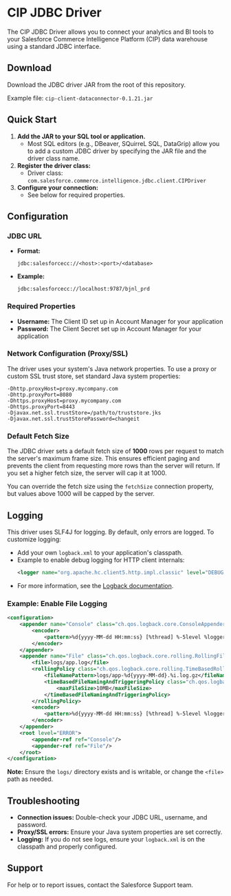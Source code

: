 # CIP JDBC Driver

The CIP JDBC Driver allows you to connect your analytics and BI tools to your Salesforce Commerce Intelligence Platform (CIP) data warehouse using a standard JDBC interface.

## Download

Download the JDBC driver JAR from the root of this repository.

Example file: `cip-client-dataconnector-0.1.21.jar`

## Quick Start

1. **Add the JAR to your SQL tool or application.**
   - Most SQL editors (e.g., DBeaver, SQuirreL SQL, DataGrip) allow you to add a custom JDBC driver by specifying the JAR file and the driver class name.
2. **Register the driver class:**
   - Driver class: `com.salesforce.commerce.intelligence.jdbc.client.CIPDriver`
3. **Configure your connection:**
   - See below for required properties.

## Configuration

### JDBC URL
- **Format:**
  ```
  jdbc:salesforcecc://<host>:<port>/<database>
  ```
- **Example:**
  ```
  jdbc:salesforcecc://localhost:9787/bjnl_prd
  ```

### Required Properties
- **Username:** The Client ID set up in Account Manager for your application
- **Password:** The Client Secret set up in Account Manager for your application

### Network Configuration (Proxy/SSL)
The driver uses your system's Java network properties. To use a proxy or custom SSL trust store, set standard Java system properties:

```
-Dhttp.proxyHost=proxy.mycompany.com
-Dhttp.proxyPort=8080
-Dhttps.proxyHost=proxy.mycompany.com
-Dhttps.proxyPort=8443
-Djavax.net.ssl.trustStore=/path/to/truststore.jks
-Djavax.net.ssl.trustStorePassword=changeit
```

### Default Fetch Size

The JDBC driver sets a default fetch size of **1000** rows per request to match the server's maximum frame size. This ensures efficient paging and prevents the client from requesting more rows than the server will return. If you set a higher fetch size, the server will cap it at 1000.

You can override the fetch size using the `fetchSize` connection property, but values above 1000 will be capped by the server.

## Logging

This driver uses SLF4J for logging. By default, only errors are logged. To customize logging:

- Add your own `logback.xml` to your application's classpath.
- Example to enable debug logging for HTTP client internals:
  ```xml
  <logger name="org.apache.hc.client5.http.impl.classic" level="DEBUG"/>
  ```
- For more information, see the [Logback documentation](https://logback.qos.ch/manual/configuration.html).

### Example: Enable File Logging
```xml
<configuration>
    <appender name="Console" class="ch.qos.logback.core.ConsoleAppender">
        <encoder>
            <pattern>%d{yyyy-MM-dd HH:mm:ss} [%thread] %-5level %logger{36} - %msg%n</pattern>
        </encoder>
    </appender>
    <appender name="File" class="ch.qos.logback.core.rolling.RollingFileAppender">
        <file>logs/app.log</file>
        <rollingPolicy class="ch.qos.logback.core.rolling.TimeBasedRollingPolicy">
            <fileNamePattern>logs/app-%d{yyyy-MM-dd}.%i.log.gz</fileNamePattern>
            <timeBasedFileNamingAndTriggeringPolicy class="ch.qos.logback.core.rolling.SizeAndTimeBasedFNATP">
                <maxFileSize>10MB</maxFileSize>
            </timeBasedFileNamingAndTriggeringPolicy>
        </rollingPolicy>
        <encoder>
            <pattern>%d{yyyy-MM-dd HH:mm:ss} [%thread] %-5level %logger{36} - %msg%n</pattern>
        </encoder>
    </appender>
    <root level="ERROR">
        <appender-ref ref="Console"/>
        <appender-ref ref="File"/>
    </root>
</configuration>
```
**Note:** Ensure the `logs/` directory exists and is writable, or change the `<file>` path as needed.

## Troubleshooting
- **Connection issues:** Double-check your JDBC URL, username, and password.
- **Proxy/SSL errors:** Ensure your Java system properties are set correctly.
- **Logging:** If you do not see logs, ensure your `logback.xml` is on the classpath and properly configured.

## Support
For help or to report issues, contact the Salesforce Support team.
